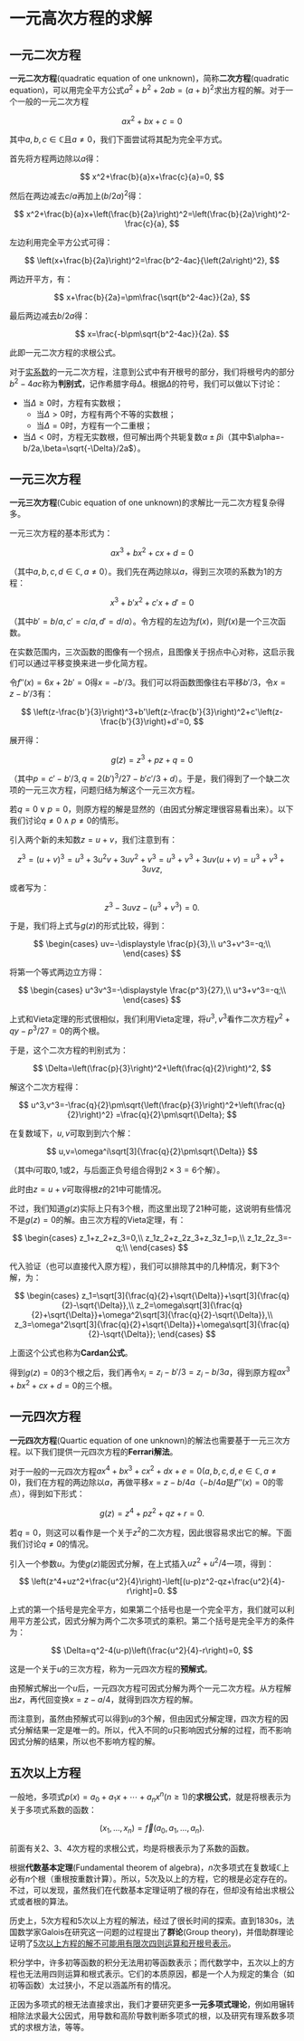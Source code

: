 # 一元高次方程的求解

## 一元二次方程

**一元二次方程**(quadratic equation of one unknown)，简称**二次方程**(quadratic equation)，可以用完全平方公式$a^2+b^2+2ab=(a+b)^2$求出方程的解。对于一个一般的一元二次方程

$$
ax^2+bx+c=0
$$

其中$a,b,c \in \mathbb{C}$且$a\ne0$，我们下面尝试将其配为完全平方式。

首先将方程两边除以$a$得：

$$
x^2+\frac{b}{a}x+\frac{c}{a}=0,
$$

然后在两边减去$c/a$再加上$(b/2a)^2$得：

$$
x^2+\frac{b}{a}x+\left(\frac{b}{2a}\right)^2=\left(\frac{b}{2a}\right)^2-\frac{c}{a},
$$

左边利用完全平方公式可得：

$$
\left(x+\frac{b}{2a}\right)^2=\frac{b^2-4ac}{\left(2a\right)^2},
$$

两边开平方，有：

$$
x+\frac{b}{2a}=\pm\frac{\sqrt{b^2-4ac}}{2a},
$$

最后两边减去$b/2a$得：

$$
x=\frac{-b\pm\sqrt{b^2-4ac}}{2a}.
$$

此即一元二次方程的求根公式。

对于<u>实系数</u>的一元二次方程，注意到公式中有开根号的部分，我们将根号内的部分$b^2-4ac$称为**判别式**，记作希腊字母$\Delta$。根据$\Delta$的符号，我们可以做以下讨论：

* 当$\Delta\ge0$时，方程有实数根；
    * 当$\Delta>0$时，方程有两个不等的实数根；
    * 当$\Delta=0$时，方程有一个二重根；
* 当$\Delta<0$时，方程无实数根，但可解出两个共轭复数$\alpha\pm \beta\mathrm{i}$（其中$\alpha=-b/2a,\beta=\sqrt{-\Delta}/2a$）。

## 一元三次方程

**一元三次方程**(Cubic equation of one unknown)的求解比一元二次方程复杂得多。

一元三次方程的基本形式为：

$$
ax^3+bx^2+cx+d=0
$$

（其中$a,b,c,d\in\mathbb C,a\ne0$）。我们先在两边除以$a$，得到三次项的系数为$1$的方程：

$$
x^3+b'x^2+c'x+d'=0
$$

（其中$b'=b/a,c'=c/a,d'=d/a$）。令方程的左边为$f(x)$，则$f(x)$是一个三次函数。

在实数范围内，三次函数的图像有一个拐点，且图像关于拐点中心对称，这启示我们可以通过平移变换来进一步化简方程。

令$f''(x)=6x+2b'=0$得$x=-b'/3$。我们可以将函数图像往右平移$b'/3$，令$x=z-b'/3$有：

$$
\left(z-\frac{b'}{3}\right)^3+b'\left(z-\frac{b'}{3}\right)^2+c'\left(z-\frac{b'}{3}\right)+d'=0,
$$

展开得：

$$
g(z)=z^3+pz+q=0
$$

（其中$p=c'-b'/3,q=2(b')^3/27-b'c'/3+d$）。于是，我们得到了一个缺二次项的一元三次方程，问题归结为解这个一元三次方程。

若$q=0\vee p=0$，则原方程的解是显然的（由因式分解定理很容易看出来）。以下我们讨论$q\ne0 \land p\ne0$的情形。

引入两个新的未知数$z=u+v$，我们注意到有：

$$
z^3=(u+v)^3=u^3+3u^2v+3uv^2+v^3=u^3+v^3+3uv(u+v)=u^3+v^3+3uvz,
$$

或者写为：

$$
z^3-3uvz-(u^3+v^3)=0.
$$

于是，我们将上式与$g(z)$的形式比较，得到：

$$
\begin{cases}
uv=-\displaystyle \frac{p}{3},\\
u^3+v^3=-q;\\
\end{cases}
$$

将第一个等式两边立方得：

$$
\begin{cases}
u^3v^3=-\displaystyle \frac{p^3}{27},\\
u^3+v^3=-q;\\
\end{cases}
$$

上式和Vieta定理的形式很相似，我们利用Vieta定理，将$u^3,v^3$看作二次方程$y^2+qy-p^3/27=0$的两个根。

于是，这个二次方程的判别式为：

$$
\Delta=\left(\frac{p}{3}\right)^2+\left(\frac{q}{2}\right)^2,
$$

解这个二次方程得：

$$
u^3,v^3=-\frac{q}{2}\pm\sqrt{\left(\frac{p}{3}\right)^2+\left(\frac{q}{2}\right)^2}
=\frac{q}{2}\pm\sqrt{\Delta};
$$

在复数域下，$u,v$可取到到六个解：

$$
u,v=\omega^i\sqrt[3]{\frac{q}{2}\pm\sqrt{\Delta}}
$$

（其中$i$可取$0,1$或$2$，与后面正负号组合得到$2\times3=6$个解）。

此时由$z=u+v$可取得根$z$的21中可能情况。

不过，我们知道$g(z)$实际上只有3个根，而这里出现了21种可能，这说明有些情况不是$g(z)=0$的解。由三次方程的Vieta定理，有：

$$
\begin{cases}
z_1+z_2+z_3=0,\\
z_1z_2+z_2z_3+z_3z_1=p,\\
z_1z_2z_3=-q;\\
\end{cases}
$$

代入验证（也可以直接代入原方程），我们可以排除其中的几种情况，剩下3个解，为：

$$
\begin{cases}
z_1=\sqrt[3]{\frac{q}{2}+\sqrt{\Delta}}+\sqrt[3]{\frac{q}{2}-\sqrt{\Delta}},\\
z_2=\omega\sqrt[3]{\frac{q}{2}+\sqrt{\Delta}}+\omega^2\sqrt[3]{\frac{q}{2}-\sqrt{\Delta}},\\
z_3=\omega^2\sqrt[3]{\frac{q}{2}+\sqrt{\Delta}}+\omega\sqrt[3]{\frac{q}{2}-\sqrt{\Delta}};
\end{cases}
$$

上面这个公式也称为**Cardan公式**。

得到$g(z)=0$的3个根之后，我们再令$x_i=z_i-b'/3=z_i-b/3a$，得到原方程$ax^3+bx^2+cx+d=0$的三个根。

## 一元四次方程

**一元四次方程**(Quartic equation of one unknown)的解法也需要基于一元三次方程。以下我们提供一元四次方程的**Ferrari解法**。

对于一般的一元四次方程$ax^4+bx^3+cx^2+dx+e=0(a,b,c,d,e\in\mathbb C,a\ne0)$，我们在方程的两边除以$a$，再做平移$x=z-b/4a$（$-b/4a$是$f'''(x)=0$的零点），得到如下形式：

$$
g(z)=z^4+pz^2+qz+r=0.
$$

若$q=0$，则这可以看作是一个关于$z^2$的二次方程，因此很容易求出它的解。下面我们讨论$q\ne0$的情况。

引入一个参数$u$。为使$g(z)$能因式分解，在上式插入$uz^2+u^2/4$一项，得到：

$$
\left(z^4+uz^2+\frac{u^2}{4}\right)-\left[(u-p)z^2-qz+\frac{u^2}{4}-r\right]=0.
$$

上式的第一个括号是完全平方，如果第二个括号也是一个完全平方，我们就可以利用平方差公式，因式分解为两个二次多项式的乘积。第二个括号是完全平方的条件为：

$$
\Delta=q^2-4(u-p)\left(\frac{u^2}{4}-r\right)=0,
$$

这是一个关于$u$的三次方程，称为一元四次方程的**预解式**。

由预解式解出一个$u$后，一元四次方程可因式分解为两个一元二次方程。从方程解出$z$，再代回变换$x=z-a/4$，就得到四次方程的解。

而注意到，虽然由预解式可以得到$u$的3个解，但由因式分解定理，四次方程的因式分解结果一定是唯一的。所以，代入不同的$u$只影响因式分解的过程，而不影响因式分解的结果，所以也不影响方程的解。


## 五次以上方程

一般地，多项式$p(x)=a_0+a_1x+\cdots+a_nx^n(n\ge1)$的**求根公式**，就是将根表示为关于多项式系数的函数：

$$
(x_1,\dots,x_n)=\vec{f}(a_0,a_1,\dots,a_n).
$$

前面有关2、3、4次方程的求根公式，均是将根表示为了系数的函数。

根据**代数基本定理**(Fundamental theorem of algebra)，$n$次多项式在复数域$\mathbb{C}$上必有$n$个根（重根按重数计算）。所以，5次及以上的方程，它的根是必定存在的。不过，可以发现，虽然我们在代数基本定理证明了根的存在，但却没有给出求根公式或者根的算法。

历史上，5次方程和5次以上方程的解法，经过了很长时间的探索。直到1830s，法国数学家Galois在研究这一问题的过程提出了**群论**(Group theory)，并借助群理论证明了<u>5次以上方程的解不可能用有限次四则运算和开根号表示</u>。

积分学中，许多初等函数的积分无法用初等函数表示；而代数学中，五次以上的方程也无法用四则运算和根式表示。它们的本质原因，都是一个人为规定的集合（如初等函数）太过狭小，不足以涵盖所有的情况。

正因为多项式的根无法直接求出，我们才要研究更多**一元多项式理论**，例如用辗转相除法求最大公因式，用导数和高阶导数判断多项式的根，以及研究有理系数多项式的求根方法，等等。
